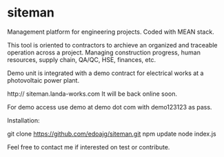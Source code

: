 # siteman

Management platform for engineering projects. Coded with MEAN stack.

This tool is oriented to contractors to archieve an organized and traceable operation across a project. Managing construction progress, human resources, supply chain, QA/QC, HSE, finances, etc.

Demo unit is integrated with a demo contract for electrical works at a photovoltaic power plant.

http:// siteman.landa-works.com
It will be back online soon.

For demo access use demo at demo dot com with demo123123 as pass. 

Installation:

  git clone https://github.com/edoajg/siteman.git
  npm update
  node index.js
  
  
 Feel free to contact me if interested on test or contribute.
